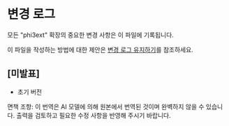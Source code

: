 # 변경 로그

모든 "phi3ext" 확장의 중요한 변경 사항은 이 파일에 기록됩니다.

이 파일을 작성하는 방법에 대한 제안은 [변경 로그 유지하기](http://keepachangelog.com/)를 참조하세요.

## [미발표]

- 초기 버전

면책 조항: 이 번역은 AI 모델에 의해 원본에서 번역된 것이며 완벽하지 않을 수 있습니다. 
출력을 검토하고 필요한 수정 사항을 반영해 주시기 바랍니다.